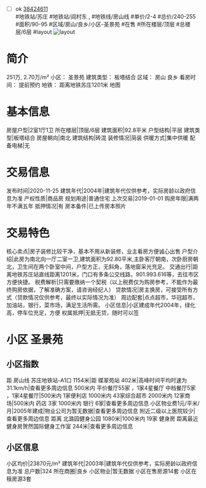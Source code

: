 - [ ] ok [38424611](https://bj.5i5j.com/ershoufang/38424611.html)  
 #地铁站/苏庄 #地铁站/阎村东 ,  #地铁线/房山线
#单价/2-4 #总价/240-255 #面积/90-95   #区域/房山/良乡/小区-圣景苑 #在售 #所在楼层/顶层 #总楼层/6层 #layout 
![layout](http://image16.5i5j.com/erp/house/3842/38424611/huxing/gfenphdo5ff0e613.jpg_P5.jpg) 
# 简介 
 251万,  2.70万/m² 
小区： 圣景苑
建筑类型： 板塔结合
区域： 房山 良乡
看房时间： 提前预约
地铁： 距离地铁苏庄1201米 地图
# 基本信息 
 房屋户型|2室1厅1卫
所在楼层|顶层/6层
建筑面积|92.8平米
户型结构|平层
建筑类型|板塔结合
房屋朝向|南北
建筑结构|砖混
装修情况|简装
供暖方式|集中供暖
配备电梯|无
# 交易信息 
 发布时间|2020-11-25
建筑年代|2004年|建筑年代仅供参考，实际房龄以政府信息为准
产权性质|商品房
规划用途|普通住宅
上次交易|2019-01-01
购房年限|满两年不满五年
抵押情况|有
房本备件|已上传房本照片
# 交易特色 
 核心卖点|房子装修比较干净，基本不用从新装修，业主看房方便诚心出售
户型介绍|此房为南北向一厅二室一卫,建筑面积为92.80平米,主卧客厅朝南，次卧厨房朝北，卫生间在两个卧室中间，户型方正，无斜角，落地窗采光充足。
交通出行|距离地铁苏庄站直线距离1201米，门口有多条公交线路，901.993.616等，去往市区方便快捷。
税费解析|只需要缴纳一个契税（以上税费仅为购房参考，不能作为最终购房依据，了解准确方案，请咨询经纪人）
贷款情况|房主换房，可接受所有方式（贷款情况仅供参考，最终以实际情况为准）
周边配套|点点超市，华冠超市，加油站，银行，菜市场，满足生活所需。
小区信息|小区建成年代2004年，绿化高，停车位充足，方便
权属抵押|无抵无贷，随时可以签
# 小区 圣景苑
## 小区指数 
 距 房山线 苏庄地铁站-A1口 1154米|距 蝶翠苑站 402米|高峰时间平均时速为31.1km/h|查看更多周边信息
500米内 平价餐厅55家 ，1家4星餐厅
中档餐厅5家 ，1家4星餐厅|500米内 1家便利店
1000米内 43家综合超市
2000米内 12家商场|500米内 药店 3家
1000米内 银行 6家|查看更多周边信息
小区物业费1元/平米/月|2005年建成|物业公司为暂无数据|查看更多周边信息
附近二级以上医院较少|查看更多周边信息
距离 北潞园健身公园 1080米|1000米内 19家 健身房
距离最近健身房贺然国际健身工作室 244米|查看更多周边信息
## 小区信息 
 小区均价|23870元/m²
建筑年代|2003年|建筑年代仅供参考，实际房龄以政府信息为准
总户数|324
所在商圈|良乡
小区物业|暂无数据
小区在售房源14套
小区在租房源3套
